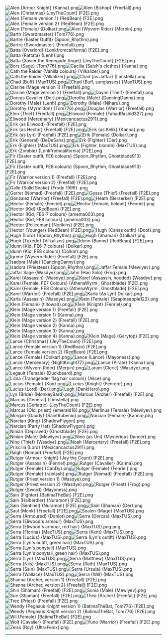 ![Alen {Armor Knight} {Kanna}.png](https://raw.githubusercontent.com/Klokinator/FE-Repo/main/Portrait%20Repository/FE06,%2007%20Mugs%20(Binding%20Blade,%20Blazing%20Sword)/Alternate%20Classes%20and%20Genders/Alen%20(Armor%20Knight)%20%7BKanna%7D.png "Alen {Armor Knight} {Kanna}.png")![Alen {Bishop} {Freefall}.png](https://raw.githubusercontent.com/Klokinator/FE-Repo/main/Portrait%20Repository/FE06,%2007%20Mugs%20(Binding%20Blade,%20Blazing%20Sword)/Alternate%20Classes%20and%20Genders/Alen%20(Bishop)%20%7BFreefall%7D.png "Alen {Bishop} {Freefall}.png")![Alen {Christmas} {JeyTheCount} [F2E].png](https://raw.githubusercontent.com/Klokinator/FE-Repo/main/Portrait%20Repository/FE06,%2007%20Mugs%20(Binding%20Blade,%20Blazing%20Sword)/Alternate%20Classes%20and%20Genders/Alen%20(Christmas)%20%7BJeyTheCount%7D%20%5BF2E%5D.png "Alen {Christmas} {JeyTheCount} [F2E].png")![Alen {Female version 1} {RedBean} [F2E].png](https://raw.githubusercontent.com/Klokinator/FE-Repo/main/Portrait%20Repository/FE06,%2007%20Mugs%20(Binding%20Blade,%20Blazing%20Sword)/Alternate%20Classes%20and%20Genders/Alen%20(Female%20version%201)%20%7BRedBean%7D%20%5BF2E%5D.png "Alen {Female version 1} {RedBean} [F2E].png")![Alen {Female version 2} {RedBean} [F2E].png](https://raw.githubusercontent.com/Klokinator/FE-Repo/main/Portrait%20Repository/FE06,%2007%20Mugs%20(Binding%20Blade,%20Blazing%20Sword)/Alternate%20Classes%20and%20Genders/Alen%20(Female%20version%202)%20%7BRedBean%7D%20%5BF2E%5D.png "Alen {Female version 2} {RedBean} [F2E].png")![Alen {Female} {Dolkar}.png](https://raw.githubusercontent.com/Klokinator/FE-Repo/main/Portrait%20Repository/FE06,%2007%20Mugs%20(Binding%20Blade,%20Blazing%20Sword)/Alternate%20Classes%20and%20Genders/Alen%20(Female)%20%7BDolkar%7D.png "Alen {Female} {Dolkar}.png")![Alen {Wyvern Rider} {Merpin}.png](https://raw.githubusercontent.com/Klokinator/FE-Repo/main/Portrait%20Repository/FE06,%2007%20Mugs%20(Binding%20Blade,%20Blazing%20Sword)/Alternate%20Classes%20and%20Genders/Alen%20(Wyvern%20Rider)%20%7BMerpin%7D.png "Alen {Wyvern Rider} {Merpin}.png")![Barth {Swordmaster} {Tom776}.png](https://raw.githubusercontent.com/Klokinator/FE-Repo/main/Portrait%20Repository/FE06,%2007%20Mugs%20(Binding%20Blade,%20Blazing%20Sword)/Alternate%20Classes%20and%20Genders/Barth%20(Swordmaster)%20%7BTom776%7D.png "Barth {Swordmaster} {Tom776}.png")![Bartre {Easter Outfit} {Spoon_Rhythm}.png](https://raw.githubusercontent.com/Klokinator/FE-Repo/main/Portrait%20Repository/FE06,%2007%20Mugs%20(Binding%20Blade,%20Blazing%20Sword)/Alternate%20Classes%20and%20Genders/Bartre%20(Easter%20Outfit)%20%7BSpoon_Rhythm%7D.png "Bartre {Easter Outfit} {Spoon_Rhythm}.png")![Bartre {Swordmaster} {Freefall}.png](https://raw.githubusercontent.com/Klokinator/FE-Repo/main/Portrait%20Repository/FE06,%2007%20Mugs%20(Binding%20Blade,%20Blazing%20Sword)/Alternate%20Classes%20and%20Genders/Bartre%20(Swordmaster)%20%7BFreefall%7D.png "Bartre {Swordmaster} {Freefall}.png")![Batta {Overlord} {Lonkfromcalifornia} [F2E].png](https://raw.githubusercontent.com/Klokinator/FE-Repo/main/Portrait%20Repository/FE06,%2007%20Mugs%20(Binding%20Blade,%20Blazing%20Sword)/Alternate%20Classes%20and%20Genders/Batta%20(Overlord)%20%7BLonkfromcalifornia%7D%20%5BF2E%5D.png "Batta {Overlord} {Lonkfromcalifornia} [F2E].png")![Batta {Rattata} {Lenh}.png](https://raw.githubusercontent.com/Klokinator/FE-Repo/main/Portrait%20Repository/FE06,%2007%20Mugs%20(Binding%20Blade,%20Blazing%20Sword)/Alternate%20Classes%20and%20Genders/Batta%20(Rattata)%20%7BLenh%7D.png "Batta {Rattata} {Lenh}.png")![Batta {Xavier the Renegade Angel} {JeyTheCount} [F2E].png](https://raw.githubusercontent.com/Klokinator/FE-Repo/main/Portrait%20Repository/FE06,%2007%20Mugs%20(Binding%20Blade,%20Blazing%20Sword)/Alternate%20Classes%20and%20Genders/Batta%20(Xavier%20the%20Renegade%20Angel)%20%7BJeyTheCount%7D%20%5BF2E%5D.png "Batta {Xavier the Renegade Angel} {JeyTheCount} [F2E].png")![Bors {Sage} {Tom776}.png](https://raw.githubusercontent.com/Klokinator/FE-Repo/main/Portrait%20Repository/FE06,%2007%20Mugs%20(Binding%20Blade,%20Blazing%20Sword)/Alternate%20Classes%20and%20Genders/Bors%20(Sage)%20%7BTom776%7D.png "Bors {Sage} {Tom776}.png")![Cacilia {Saleh's clothes} {Kanna}.png](https://raw.githubusercontent.com/Klokinator/FE-Repo/main/Portrait%20Repository/FE06,%2007%20Mugs%20(Binding%20Blade,%20Blazing%20Sword)/Alternate%20Classes%20and%20Genders/Cacilia%20(Saleh's%20clothes)%20%7BKanna%7D.png "Cacilia {Saleh's clothes} {Kanna}.png")![Cath the Raider {Vanilla colours} {Vilkalizer}.png](https://raw.githubusercontent.com/Klokinator/FE-Repo/main/Portrait%20Repository/FE06,%2007%20Mugs%20(Binding%20Blade,%20Blazing%20Sword)/Alternate%20Classes%20and%20Genders/Cath%20the%20Raider%20%7BVanilla%20colours%7D%20%7BVilkalizer%7D.png "Cath the Raider {Vanilla colours} {Vilkalizer}.png")![Cath the Raider {Vilkalizer}.png](https://raw.githubusercontent.com/Klokinator/FE-Repo/main/Portrait%20Repository/FE06,%2007%20Mugs%20(Binding%20Blade,%20Blazing%20Sword)/Alternate%20Classes%20and%20Genders/Cath%20the%20Raider%20%7BVilkalizer%7D.png "Cath the Raider {Vilkalizer}.png")![Chad {as Jaffar} {Limstella}.png](https://raw.githubusercontent.com/Klokinator/FE-Repo/main/Portrait%20Repository/FE06,%2007%20Mugs%20(Binding%20Blade,%20Blazing%20Sword)/Alternate%20Classes%20and%20Genders/Chad%20(as%20Jaffar)%20%7BLimstella%7D.png "Chad {as Jaffar} {Limstella}.png")![Chad {Buff} {MaxTUS}.png](https://raw.githubusercontent.com/Klokinator/FE-Repo/main/Portrait%20Repository/FE06,%2007%20Mugs%20(Binding%20Blade,%20Blazing%20Sword)/Alternate%20Classes%20and%20Genders/Chad%20(Buff)%20%7BMaxTUS%7D.png "Chad {Buff} {MaxTUS}.png")![Chad {Buff, sunglasses} {MaxTUS}.png](https://raw.githubusercontent.com/Klokinator/FE-Repo/main/Portrait%20Repository/FE06,%2007%20Mugs%20(Binding%20Blade,%20Blazing%20Sword)/Alternate%20Classes%20and%20Genders/Chad%20(Buff,%20sunglasses)%20%7BMaxTUS%7D.png "Chad {Buff, sunglasses} {MaxTUS}.png")![Clarine {Mage version 1} {Freefall}.png](https://raw.githubusercontent.com/Klokinator/FE-Repo/main/Portrait%20Repository/FE06,%2007%20Mugs%20(Binding%20Blade,%20Blazing%20Sword)/Alternate%20Classes%20and%20Genders/Clarine%20(Mage%20version%201)%20%7BFreefall%7D.png "Clarine {Mage version 1} {Freefall}.png")![Clarine {Mage version 2} {Freefall}.png](https://raw.githubusercontent.com/Klokinator/FE-Repo/main/Portrait%20Repository/FE06,%2007%20Mugs%20(Binding%20Blade,%20Blazing%20Sword)/Alternate%20Classes%20and%20Genders/Clarine%20(Mage%20version%202)%20%7BFreefall%7D.png "Clarine {Mage version 2} {Freefall}.png")![Dayan {Theif} {Freefall}.png](https://raw.githubusercontent.com/Klokinator/FE-Repo/main/Portrait%20Repository/FE06,%2007%20Mugs%20(Binding%20Blade,%20Blazing%20Sword)/Alternate%20Classes%20and%20Genders/Dayan%20(Theif)%20%7BFreefall%7D.png "Dayan {Theif} {Freefall}.png")![Dorcas Cavalier {Der}.png](https://raw.githubusercontent.com/Klokinator/FE-Repo/main/Portrait%20Repository/FE06,%2007%20Mugs%20(Binding%20Blade,%20Blazing%20Sword)/Alternate%20Classes%20and%20Genders/Dorcas%20Cavalier%20(Der).png "Dorcas Cavalier {Der}.png")![Dorothy {Male} {DancingDanny}.png](https://raw.githubusercontent.com/Klokinator/FE-Repo/main/Portrait%20Repository/FE06,%2007%20Mugs%20(Binding%20Blade,%20Blazing%20Sword)/Alternate%20Classes%20and%20Genders/Dorothy%20(Male)%20%7BDancingDanny%7D.png "Dorothy {Male} {DancingDanny}.png")![Dorothy {Male} {Lenh}.png](https://raw.githubusercontent.com/Klokinator/FE-Repo/main/Portrait%20Repository/FE06,%2007%20Mugs%20(Binding%20Blade,%20Blazing%20Sword)/Alternate%20Classes%20and%20Genders/Dorothy%20(Male)%20%7BLenh%7D.png "Dorothy {Male} {Lenh}.png")![Dorothy {Male} {Niharu}.png](https://raw.githubusercontent.com/Klokinator/FE-Repo/main/Portrait%20Repository/FE06,%2007%20Mugs%20(Binding%20Blade,%20Blazing%20Sword)/Alternate%20Classes%20and%20Genders/Dorothy%20(Male)%20%7BNiharu%7D.png "Dorothy {Male} {Niharu}.png")![Dorothy {Myrmidon} {Tom776}.png](https://raw.githubusercontent.com/Klokinator/FE-Repo/main/Portrait%20Repository/FE06,%2007%20Mugs%20(Binding%20Blade,%20Blazing%20Sword)/Alternate%20Classes%20and%20Genders/Dorothy%20(Myrmidon)%20%7BTom776%7D.png "Dorothy {Myrmidon} {Tom776}.png")![Douglas {Warrior} {Freefall}.png](https://raw.githubusercontent.com/Klokinator/FE-Repo/main/Portrait%20Repository/FE06,%2007%20Mugs%20(Binding%20Blade,%20Blazing%20Sword)/Alternate%20Classes%20and%20Genders/Douglas%20(Warrior)%20%7BFreefall%7D.png "Douglas {Warrior} {Freefall}.png")![Elen {Thief} {Freefall}.png](https://raw.githubusercontent.com/Klokinator/FE-Repo/main/Portrait%20Repository/FE06,%2007%20Mugs%20(Binding%20Blade,%20Blazing%20Sword)/Alternate%20Classes%20and%20Genders/Elen%20(Thief)%20%7BFreefall%7D.png "Elen {Thief} {Freefall}.png")![Eliwood {Female} {FahadRashid327}.png](https://raw.githubusercontent.com/Klokinator/FE-Repo/main/Portrait%20Repository/FE06,%2007%20Mugs%20(Binding%20Blade,%20Blazing%20Sword)/Alternate%20Classes%20and%20Genders/Eliwood%20(Female)%20%7BFahadRashid327%7D.png "Eliwood {Female} {FahadRashid327}.png")![Eliwood {Mercenary} {Mexicancactus2911}.png](https://raw.githubusercontent.com/Klokinator/FE-Repo/main/Portrait%20Repository/FE06,%2007%20Mugs%20(Binding%20Blade,%20Blazing%20Sword)/Alternate%20Classes%20and%20Genders/Eliwood%20(Mercenary)%20%7BMexicancactus2911%7D.png "Eliwood {Mercenary} {Mexicancactus2911}.png")![Erik {as Eliwood} {Freefall} [F2E].png](https://raw.githubusercontent.com/Klokinator/FE-Repo/main/Portrait%20Repository/FE06,%2007%20Mugs%20(Binding%20Blade,%20Blazing%20Sword)/Alternate%20Classes%20and%20Genders/Erik%20(as%20Eliwood)%20%7BFreefall%7D%20%5BF2E%5D.png "Erik {as Eliwood} {Freefall} [F2E].png")![Erik {as Hector} {Freefall} [F2E].png](https://raw.githubusercontent.com/Klokinator/FE-Repo/main/Portrait%20Repository/FE06,%2007%20Mugs%20(Binding%20Blade,%20Blazing%20Sword)/Alternate%20Classes%20and%20Genders/Erik%20(as%20Hector)%20%7BFreefall%7D%20%5BF2E%5D.png "Erik {as Hector} {Freefall} [F2E].png")![Erik {as Kelik} {Kanna}.png](https://raw.githubusercontent.com/Klokinator/FE-Repo/main/Portrait%20Repository/FE06,%2007%20Mugs%20(Binding%20Blade,%20Blazing%20Sword)/Alternate%20Classes%20and%20Genders/Erik%20(as%20Kelik)%20%7BKanna%7D.png "Erik {as Kelik} {Kanna}.png")![Erik {as Lyn} {Freefall} [F2E].png](https://raw.githubusercontent.com/Klokinator/FE-Repo/main/Portrait%20Repository/FE06,%2007%20Mugs%20(Binding%20Blade,%20Blazing%20Sword)/Alternate%20Classes%20and%20Genders/Erik%20(as%20Lyn)%20%7BFreefall%7D%20%5BF2E%5D.png "Erik {as Lyn} {Freefall} [F2E].png")![Erik {Female} {Dolkar}.png](https://raw.githubusercontent.com/Klokinator/FE-Repo/main/Portrait%20Repository/FE06,%2007%20Mugs%20(Binding%20Blade,%20Blazing%20Sword)/Alternate%20Classes%20and%20Genders/Erik%20(Female)%20%7BDolkar%7D.png "Erik {Female} {Dolkar}.png")![Erik {General} {DeDeSans}.png](https://raw.githubusercontent.com/Klokinator/FE-Repo/main/Portrait%20Repository/FE06,%2007%20Mugs%20(Binding%20Blade,%20Blazing%20Sword)/Alternate%20Classes%20and%20Genders/Erik%20(General)%20%7BDeDeSans%7D.png "Erik {General} {DeDeSans}.png")![Erk {Fighter} {Der}.png](https://raw.githubusercontent.com/Klokinator/FE-Repo/main/Portrait%20Repository/FE06,%2007%20Mugs%20(Binding%20Blade,%20Blazing%20Sword)/Alternate%20Classes%20and%20Genders/Erk%20(Fighter)%20%7BDer%7D.png "Erk {Fighter} {Der}.png")![Erk {Fighter} {MaxTUS}.png](https://raw.githubusercontent.com/Klokinator/FE-Repo/main/Portrait%20Repository/FE06,%2007%20Mugs%20(Binding%20Blade,%20Blazing%20Sword)/Alternate%20Classes%20and%20Genders/Erk%20(Fighter)%20%7BMaxTUS%7D.png "Erk {Fighter} {MaxTUS}.png")![Erk {Fighter, blonde} {MaxTUS}.png](https://raw.githubusercontent.com/Klokinator/FE-Repo/main/Portrait%20Repository/FE06,%2007%20Mugs%20(Binding%20Blade,%20Blazing%20Sword)/Alternate%20Classes%20and%20Genders/Erk%20(Fighter,%20blonde)%20%7BMaxTUS%7D.png "Erk {Fighter, blonde} {MaxTUS}.png")![Erk {Zombie} {Lonkfromcalifornia} [F2E].png](https://raw.githubusercontent.com/Klokinator/FE-Repo/main/Portrait%20Repository/FE06,%2007%20Mugs%20(Binding%20Blade,%20Blazing%20Sword)/Alternate%20Classes%20and%20Genders/Erk%20(Zombie)%20%7BLonkfromcalifornia%7D%20%5BF2E%5D.png "Erk {Zombie} {Lonkfromcalifornia} [F2E].png")![Fir {Easter outfit, FE6 colours}  {Spoon_Rhythm, Ghostblade913} [F2E].png](https://raw.githubusercontent.com/Klokinator/FE-Repo/main/Portrait%20Repository/FE06,%2007%20Mugs%20(Binding%20Blade,%20Blazing%20Sword)/Alternate%20Classes%20and%20Genders/Fir%20(Easter%20outfit,%20FE6%20colours)%20%20%7BSpoon_Rhythm,%20Ghostblade913%7D%20%5BF2E%5D.png "Fir {Easter outfit, FE6 colours}  {Spoon_Rhythm, Ghostblade913} [F2E].png")![Fir {Easter outfit, FE8 colours}  {Spoon_Rhythm, Ghostblade913} [F2E].png](https://raw.githubusercontent.com/Klokinator/FE-Repo/main/Portrait%20Repository/FE06,%2007%20Mugs%20(Binding%20Blade,%20Blazing%20Sword)/Alternate%20Classes%20and%20Genders/Fir%20(Easter%20outfit,%20FE8%20colours)%20%20%7BSpoon_Rhythm,%20Ghostblade913%7D%20%5BF2E%5D.png "Fir {Easter outfit, FE8 colours}  {Spoon_Rhythm, Ghostblade913} [F2E].png")![Fir {Warrior version 1} {Freefall} [F2E].png](https://raw.githubusercontent.com/Klokinator/FE-Repo/main/Portrait%20Repository/FE06,%2007%20Mugs%20(Binding%20Blade,%20Blazing%20Sword)/Alternate%20Classes%20and%20Genders/Fir%20(Warrior%20version%201)%20%7BFreefall%7D%20%5BF2E%5D.png "Fir {Warrior version 1} {Freefall} [F2E].png")![Fir {Warrior version 2} {Freefall} [F2E].png](https://raw.githubusercontent.com/Klokinator/FE-Repo/main/Portrait%20Repository/FE06,%2007%20Mugs%20(Binding%20Blade,%20Blazing%20Sword)/Alternate%20Classes%20and%20Genders/Fir%20(Warrior%20version%202)%20%7BFreefall%7D%20%5BF2E%5D.png "Fir {Warrior version 2} {Freefall} [F2E].png")![Galle {Solid Snake} {Frodo 1999} .png](https://raw.githubusercontent.com/Klokinator/FE-Repo/main/Portrait%20Repository/FE06,%2007%20Mugs%20(Binding%20Blade,%20Blazing%20Sword)/Alternate%20Classes%20and%20Genders/Galle%20(Solid%20Snake)%20%7BFrodo%201999%7D%20.png "Galle {Solid Snake} {Frodo 1999} .png")![Garret {Nomad} {Freefall} [F2E].png](https://raw.githubusercontent.com/Klokinator/FE-Repo/main/Portrait%20Repository/FE06,%2007%20Mugs%20(Binding%20Blade,%20Blazing%20Sword)/Alternate%20Classes%20and%20Genders/Garret%20(Nomad)%20%7BFreefall%7D%20%5BF2E%5D.png "Garret {Nomad} {Freefall} [F2E].png")![Gesse {Thief} {Freefall} [F2E].png](https://raw.githubusercontent.com/Klokinator/FE-Repo/main/Portrait%20Repository/FE06,%2007%20Mugs%20(Binding%20Blade,%20Blazing%20Sword)/Alternate%20Classes%20and%20Genders/Gesse%20(Thief)%20%7BFreefall%7D%20%5BF2E%5D.png "Gesse {Thief} {Freefall} [F2E].png")![Gonzalez {Warrior} {Freefall} [F2E].png](https://raw.githubusercontent.com/Klokinator/FE-Repo/main/Portrait%20Repository/FE06,%2007%20Mugs%20(Binding%20Blade,%20Blazing%20Sword)/Alternate%20Classes%20and%20Genders/Gonzalez%20(Warrior)%20%7BFreefall%7D%20%5BF2E%5D.png "Gonzalez {Warrior} {Freefall} [F2E].png")![Heath {Berserker} [F2E].png](https://raw.githubusercontent.com/Klokinator/FE-Repo/main/Portrait%20Repository/FE06,%2007%20Mugs%20(Binding%20Blade,%20Blazing%20Sword)/Alternate%20Classes%20and%20Genders/Heath%20(Berserker)%20%5BF2E%5D.png "Heath {Berserker} [F2E].png")![Hector {Female} {Fenriel}.png](https://raw.githubusercontent.com/Klokinator/FE-Repo/main/Portrait%20Repository/FE06,%2007%20Mugs%20(Binding%20Blade,%20Blazing%20Sword)/Alternate%20Classes%20and%20Genders/Hector%20(Female)%20%7BFenriel%7D.png "Hector {Female} {Fenriel}.png")![Hector {Female, helmet} {Fenriel}.png](https://raw.githubusercontent.com/Klokinator/FE-Repo/main/Portrait%20Repository/FE06,%2007%20Mugs%20(Binding%20Blade,%20Blazing%20Sword)/Alternate%20Classes%20and%20Genders/Hector%20(Female,%20helmet)%20%7BFenriel%7D.png "Hector {Female, helmet} {Fenriel}.png")![Hector {Kid} {RedBean} [F2E].png](https://raw.githubusercontent.com/Klokinator/FE-Repo/main/Portrait%20Repository/FE06,%2007%20Mugs%20(Binding%20Blade,%20Blazing%20Sword)/Alternate%20Classes%20and%20Genders/Hector%20(Kid)%20%7BRedBean%7D%20%5BF2E%5D.png "Hector {Kid} {RedBean} [F2E].png")![Hector {Kid, FE6-7 colours} {amema003}.png](https://raw.githubusercontent.com/Klokinator/FE-Repo/main/Portrait%20Repository/FE06,%2007%20Mugs%20(Binding%20Blade,%20Blazing%20Sword)/Alternate%20Classes%20and%20Genders/Hector%20(Kid,%20FE6-7%20colours)%20%7Bamema003%7D.png "Hector {Kid, FE6-7 colours} {amema003}.png")![Hector {Kid, FE8 colours} {amema003}.png](https://raw.githubusercontent.com/Klokinator/FE-Repo/main/Portrait%20Repository/FE06,%2007%20Mugs%20(Binding%20Blade,%20Blazing%20Sword)/Alternate%20Classes%20and%20Genders/Hector%20(Kid,%20FE8%20colours)%20%7Bamema003%7D.png "Hector {Kid, FE8 colours} {amema003}.png")![Hector {Policeman} {Norikins} [F2E].png](https://raw.githubusercontent.com/Klokinator/FE-Repo/main/Portrait%20Repository/FE06,%2007%20Mugs%20(Binding%20Blade,%20Blazing%20Sword)/Alternate%20Classes%20and%20Genders/Hector%20(Policeman)%20%7BNorikins%7D%20%5BF2E%5D.png "Hector {Policeman} {Norikins} [F2E].png")![Hector {Younger} {RedBean} [F2E].png](https://raw.githubusercontent.com/Klokinator/FE-Repo/main/Portrait%20Repository/FE06,%2007%20Mugs%20(Binding%20Blade,%20Blazing%20Sword)/Alternate%20Classes%20and%20Genders/Hector%20(Younger)%20%7BRedBean%7D%20%5BF2E%5D.png "Hector {Younger} {RedBean} [F2E].png")![Hugh {Canas outfit} {Doot}.png](https://raw.githubusercontent.com/Klokinator/FE-Repo/main/Portrait%20Repository/FE06,%2007%20Mugs%20(Binding%20Blade,%20Blazing%20Sword)/Alternate%20Classes%20and%20Genders/Hugh%20(Canas%20outfit)%20%7BDoot%7D.png "Hugh {Canas outfit} {Doot}.png")![Hugh {Lord} {Spoon_Rhythm}.png](https://raw.githubusercontent.com/Klokinator/FE-Repo/main/Portrait%20Repository/FE06,%2007%20Mugs%20(Binding%20Blade,%20Blazing%20Sword)/Alternate%20Classes%20and%20Genders/Hugh%20(Lord)%20%7BSpoon_Rhythm%7D.png "Hugh {Lord} {Spoon_Rhythm}.png")![Hugh {Shaman} {Dolkar}.png](https://raw.githubusercontent.com/Klokinator/FE-Repo/main/Portrait%20Repository/FE06,%2007%20Mugs%20(Binding%20Blade,%20Blazing%20Sword)/Alternate%20Classes%20and%20Genders/Hugh%20(Shaman)%20%7BDolkar%7D.png "Hugh {Shaman} {Dolkar}.png")![Hugh {Tuxedo} {Vilkalizer}.png](https://raw.githubusercontent.com/Klokinator/FE-Repo/main/Portrait%20Repository/FE06,%2007%20Mugs%20(Binding%20Blade,%20Blazing%20Sword)/Alternate%20Classes%20and%20Genders/Hugh%20(Tuxedo)%20%7BVilkalizer%7D.png "Hugh {Tuxedo} {Vilkalizer}.png")![Idunn {Bunny} {RedBean} [F2E].png](https://raw.githubusercontent.com/Klokinator/FE-Repo/main/Portrait%20Repository/FE06,%2007%20Mugs%20(Binding%20Blade,%20Blazing%20Sword)/Alternate%20Classes%20and%20Genders/Idunn%20(Bunny)%20%7BRedBean%7D%20%5BF2E%5D.png "Idunn {Bunny} {RedBean} [F2E].png")![Idunn {Kid, FE6-7 colours} {Dolkar}.png](https://raw.githubusercontent.com/Klokinator/FE-Repo/main/Portrait%20Repository/FE06,%2007%20Mugs%20(Binding%20Blade,%20Blazing%20Sword)/Alternate%20Classes%20and%20Genders/Idunn%20(Kid,%20FE6-7%20colours)%20%7BDolkar%7D.png "Idunn {Kid, FE6-7 colours} {Dolkar}.png")![Idunn {Kid, FE8 colours} {Dolkar}.png](https://raw.githubusercontent.com/Klokinator/FE-Repo/main/Portrait%20Repository/FE06,%2007%20Mugs%20(Binding%20Blade,%20Blazing%20Sword)/Alternate%20Classes%20and%20Genders/Idunn%20(Kid,%20FE8%20colours)%20%7BDolkar%7D.png "Idunn {Kid, FE8 colours} {Dolkar}.png")![Igrene {Wyvern Rider} {Freefall} [F2E].png](https://raw.githubusercontent.com/Klokinator/FE-Repo/main/Portrait%20Repository/FE06,%2007%20Mugs%20(Binding%20Blade,%20Blazing%20Sword)/Alternate%20Classes%20and%20Genders/Igrene%20(Wyvern%20Rider)%20%7BFreefall%7D%20%5BF2E%5D.png "Igrene {Wyvern Rider} {Freefall} [F2E].png")![Isadora {Male} {DancingDanny}.png](https://raw.githubusercontent.com/Klokinator/FE-Repo/main/Portrait%20Repository/FE06,%2007%20Mugs%20(Binding%20Blade,%20Blazing%20Sword)/Alternate%20Classes%20and%20Genders/Isadora%20(Male)%20%7BDancingDanny%7D.png "Isadora {Male} {DancingDanny}.png")![Isadora {Priestess} {Spoon_Rhythm}.png](https://raw.githubusercontent.com/Klokinator/FE-Repo/main/Portrait%20Repository/FE06,%2007%20Mugs%20(Binding%20Blade,%20Blazing%20Sword)/Alternate%20Classes%20and%20Genders/Isadora%20(Priestess)%20%7BSpoon_Rhythm%7D.png "Isadora {Priestess} {Spoon_Rhythm}.png")![Jaffar Female {Mewiyev}.png](https://raw.githubusercontent.com/Klokinator/FE-Repo/main/Portrait%20Repository/FE06,%2007%20Mugs%20(Binding%20Blade,%20Blazing%20Sword)/Alternate%20Classes%20and%20Genders/Jaffar%20Female%20%7BMewiyev%7D.png "Jaffar Female {Mewiyev}.png")![Jaffar Sage {Wasdye}.png](https://raw.githubusercontent.com/Klokinator/FE-Repo/main/Portrait%20Repository/FE06,%2007%20Mugs%20(Binding%20Blade,%20Blazing%20Sword)/Alternate%20Classes%20and%20Genders/Jaffar%20Sage%20%7BWasdye%7D.png "Jaffar Sage {Wasdye}.png")![Jahn {Han Solo} {Frog}.png](https://raw.githubusercontent.com/Klokinator/FE-Repo/main/Portrait%20Repository/FE06,%2007%20Mugs%20(Binding%20Blade,%20Blazing%20Sword)/Alternate%20Classes%20and%20Genders/Jahn%20(Han%20Solo)%20%7BFrog%7D.png "Jahn {Han Solo} {Frog}.png")![Karel {Assassin} {Wasdye}.png](https://raw.githubusercontent.com/Klokinator/FE-Repo/main/Portrait%20Repository/FE06,%2007%20Mugs%20(Binding%20Blade,%20Blazing%20Sword)/Alternate%20Classes%20and%20Genders/Karel%20(Assassin)%20%7BWasdye%7D.png "Karel {Assassin} {Wasdye}.png")![Karel {Assassin, hooded} {Wasdye}.png](https://raw.githubusercontent.com/Klokinator/FE-Repo/main/Portrait%20Repository/FE06,%2007%20Mugs%20(Binding%20Blade,%20Blazing%20Sword)/Alternate%20Classes%20and%20Genders/Karel%20(Assassin,%20hooded)%20%7BWasdye%7D.png "Karel {Assassin, hooded} {Wasdye}.png")![Karel {Female, FE7 Colours} {AthenaWyrm , Ghostblade} [F2E].png](https://raw.githubusercontent.com/Klokinator/FE-Repo/main/Portrait%20Repository/FE06,%2007%20Mugs%20(Binding%20Blade,%20Blazing%20Sword)/Alternate%20Classes%20and%20Genders/Karel%20(Female,%20FE7%20Colours)%20%7BAthenaWyrm%20,%20Ghostblade%7D%20%5BF2E%5D.png "Karel {Female, FE7 Colours} {AthenaWyrm , Ghostblade} [F2E].png")![Karel {Female, FE8 Colours} {AthenaWyrm , Ghostblade} [F2E].png](https://raw.githubusercontent.com/Klokinator/FE-Repo/main/Portrait%20Repository/FE06,%2007%20Mugs%20(Binding%20Blade,%20Blazing%20Sword)/Alternate%20Classes%20and%20Genders/Karel%20(Female,%20FE8%20Colours)%20%7BAthenaWyrm%20,%20Ghostblade%7D%20%5BF2E%5D.png "Karel {Female, FE8 Colours} {AthenaWyrm , Ghostblade} [F2E].png")![Karel {Warrior} {Freefall} [F2E].png](https://raw.githubusercontent.com/Klokinator/FE-Repo/main/Portrait%20Repository/FE06,%2007%20Mugs%20(Binding%20Blade,%20Blazing%20Sword)/Alternate%20Classes%20and%20Genders/Karel%20(Warrior)%20%7BFreefall%7D%20%5BF2E%5D.png "Karel {Warrior} {Freefall} [F2E].png")![Karla {As Lyn} Dolkar}.png](https://raw.githubusercontent.com/Klokinator/FE-Repo/main/Portrait%20Repository/FE06,%2007%20Mugs%20(Binding%20Blade,%20Blazing%20Sword)/Alternate%20Classes%20and%20Genders/Karla%20(As%20Lyn)%20Dolkar%7D.png "Karla {As Lyn} Dolkar}.png")![Karla {Assassin} {Wasdye}.png](https://raw.githubusercontent.com/Klokinator/FE-Repo/main/Portrait%20Repository/FE06,%2007%20Mugs%20(Binding%20Blade,%20Blazing%20Sword)/Alternate%20Classes%20and%20Genders/Karla%20(Assassin)%20%7BWasdye%7D.png "Karla {Assassin} {Wasdye}.png")![Klein {Female} {Seapineapple123}.png](https://raw.githubusercontent.com/Klokinator/FE-Repo/main/Portrait%20Repository/FE06,%2007%20Mugs%20(Binding%20Blade,%20Blazing%20Sword)/Alternate%20Classes%20and%20Genders/Klein%20(Female)%20%7BSeapineapple123%7D.png "Klein {Female} {Seapineapple123}.png")![Klein {Female} {tiltowait}.png](https://raw.githubusercontent.com/Klokinator/FE-Repo/main/Portrait%20Repository/FE06,%2007%20Mugs%20(Binding%20Blade,%20Blazing%20Sword)/Alternate%20Classes%20and%20Genders/Klein%20(Female)%20%7Btiltowait%7D.png "Klein {Female} {tiltowait}.png")![Klein {Knight} {Fenriel}.png](https://raw.githubusercontent.com/Klokinator/FE-Repo/main/Portrait%20Repository/FE06,%2007%20Mugs%20(Binding%20Blade,%20Blazing%20Sword)/Alternate%20Classes%20and%20Genders/Klein%20(Knight)%20%7BFenriel%7D.png "Klein {Knight} {Fenriel}.png")![Klein {Mage version 1} {Freefall} [F2E].png](https://raw.githubusercontent.com/Klokinator/FE-Repo/main/Portrait%20Repository/FE06,%2007%20Mugs%20(Binding%20Blade,%20Blazing%20Sword)/Alternate%20Classes%20and%20Genders/Klein%20(Mage%20version%201)%20%7BFreefall%7D%20%5BF2E%5D.png "Klein {Mage version 1} {Freefall} [F2E].png")![Klein {Mage version 1} {Kanna}.png](https://raw.githubusercontent.com/Klokinator/FE-Repo/main/Portrait%20Repository/FE06,%2007%20Mugs%20(Binding%20Blade,%20Blazing%20Sword)/Alternate%20Classes%20and%20Genders/Klein%20(Mage%20version%201)%20%7BKanna%7D.png "Klein {Mage version 1} {Kanna}.png")![Klein {Mage version 2} {Freefall} [F2E].png](https://raw.githubusercontent.com/Klokinator/FE-Repo/main/Portrait%20Repository/FE06,%2007%20Mugs%20(Binding%20Blade,%20Blazing%20Sword)/Alternate%20Classes%20and%20Genders/Klein%20(Mage%20version%202)%20%7BFreefall%7D%20%5BF2E%5D.png "Klein {Mage version 2} {Freefall} [F2E].png")![Klein {Mage version 2} {Kanna}.png](https://raw.githubusercontent.com/Klokinator/FE-Repo/main/Portrait%20Repository/FE06,%2007%20Mugs%20(Binding%20Blade,%20Blazing%20Sword)/Alternate%20Classes%20and%20Genders/Klein%20(Mage%20version%202)%20%7BKanna%7D.png "Klein {Mage version 2} {Kanna}.png")![Klein {Mage version 3} {Kanna}.png](https://raw.githubusercontent.com/Klokinator/FE-Repo/main/Portrait%20Repository/FE06,%2007%20Mugs%20(Binding%20Blade,%20Blazing%20Sword)/Alternate%20Classes%20and%20Genders/Klein%20(Mage%20version%203)%20%7BKanna%7D.png "Klein {Mage version 3} {Kanna}.png")![Klein {Mage version 4} {Kanna}.png](https://raw.githubusercontent.com/Klokinator/FE-Repo/main/Portrait%20Repository/FE06,%2007%20Mugs%20(Binding%20Blade,%20Blazing%20Sword)/Alternate%20Classes%20and%20Genders/Klein%20(Mage%20version%204)%20%7BKanna%7D.png "Klein {Mage version 4} {Kanna}.png")![Klein {Mage} {Garytop} [F2E].png](https://raw.githubusercontent.com/Klokinator/FE-Repo/main/Portrait%20Repository/FE06,%2007%20Mugs%20(Binding%20Blade,%20Blazing%20Sword)/Alternate%20Classes%20and%20Genders/Klein%20(Mage)%20%7BGarytop%7D%20%5BF2E%5D.png "Klein {Mage} {Garytop} [F2E].png")![Lance {Christmas} {JeyTheCount} [F2E].png](https://raw.githubusercontent.com/Klokinator/FE-Repo/main/Portrait%20Repository/FE06,%2007%20Mugs%20(Binding%20Blade,%20Blazing%20Sword)/Alternate%20Classes%20and%20Genders/Lance%20(Christmas)%20%7BJeyTheCount%7D%20%5BF2E%5D.png "Lance {Christmas} {JeyTheCount} [F2E].png")![Lance {Female version 1} {RedBean} [F2E].png](https://raw.githubusercontent.com/Klokinator/FE-Repo/main/Portrait%20Repository/FE06,%2007%20Mugs%20(Binding%20Blade,%20Blazing%20Sword)/Alternate%20Classes%20and%20Genders/Lance%20(Female%20version%201)%20%7BRedBean%7D%20%5BF2E%5D.png "Lance {Female version 1} {RedBean} [F2E].png")![Lance {Female version 2} {RedBean} [F2E].png](https://raw.githubusercontent.com/Klokinator/FE-Repo/main/Portrait%20Repository/FE06,%2007%20Mugs%20(Binding%20Blade,%20Blazing%20Sword)/Alternate%20Classes%20and%20Genders/Lance%20(Female%20version%202)%20%7BRedBean%7D%20%5BF2E%5D.png "Lance {Female version 2} {RedBean} [F2E].png")![Lance {Female} {Dolkar}.png](https://raw.githubusercontent.com/Klokinator/FE-Repo/main/Portrait%20Repository/FE06,%2007%20Mugs%20(Binding%20Blade,%20Blazing%20Sword)/Alternate%20Classes%20and%20Genders/Lance%20(Female)%20%7BDolkar%7D.png "Lance {Female} {Dolkar}.png")![Lance {Lance} {Mayoness}.png](https://raw.githubusercontent.com/Klokinator/FE-Repo/main/Portrait%20Repository/FE06,%2007%20Mugs%20(Binding%20Blade,%20Blazing%20Sword)/Alternate%20Classes%20and%20Genders/Lance%20(Lance)%20%7BMayoness%7D.png "Lance {Lance} {Mayoness}.png")![Lance {Mercenary} {NightKnight77}.png](https://raw.githubusercontent.com/Klokinator/FE-Repo/main/Portrait%20Repository/FE06,%2007%20Mugs%20(Binding%20Blade,%20Blazing%20Sword)/Alternate%20Classes%20and%20Genders/Lance%20(Mercenary)%20%7BNightKnight77%7D.png "Lance {Mercenary} {NightKnight77}.png")![Lance {Pirate} {Kanna}.png](https://raw.githubusercontent.com/Klokinator/FE-Repo/main/Portrait%20Repository/FE06,%2007%20Mugs%20(Binding%20Blade,%20Blazing%20Sword)/Alternate%20Classes%20and%20Genders/Lance%20(Pirate)%20%7BKanna%7D.png "Lance {Pirate} {Kanna}.png")![Lance {Wyvern Rider} {Merpin}.png](https://raw.githubusercontent.com/Klokinator/FE-Repo/main/Portrait%20Repository/FE06,%2007%20Mugs%20(Binding%20Blade,%20Blazing%20Sword)/Alternate%20Classes%20and%20Genders/Lance%20(Wyvern%20Rider)%20%7BMerpin%7D.png "Lance {Wyvern Rider} {Merpin}.png")![Larum {Cleric} {Wasdye}.png](https://raw.githubusercontent.com/Klokinator/FE-Repo/main/Portrait%20Repository/FE06,%2007%20Mugs%20(Binding%20Blade,%20Blazing%20Sword)/Alternate%20Classes%20and%20Genders/Larum%20(Cleric)%20%7BWasdye%7D.png "Larum {Cleric} {Wasdye}.png")![Legault {Female} {Duckbeard}.png](https://raw.githubusercontent.com/Klokinator/FE-Repo/main/Portrait%20Repository/FE06,%2007%20Mugs%20(Binding%20Blade,%20Blazing%20Sword)/Alternate%20Classes%20and%20Genders/Legault%20(Female)%20%7BDuckbeard%7D.png "Legault {Female} {Duckbeard}.png")![Lilina {Transgender flag hair colours} {Alice}.png](https://raw.githubusercontent.com/Klokinator/FE-Repo/main/Portrait%20Repository/FE06,%2007%20Mugs%20(Binding%20Blade,%20Blazing%20Sword)/Alternate%20Classes%20and%20Genders/Lilina%20(Transgender%20flag%20hair%20colours)%20%7BAlice%7D.png "Lilina {Transgender flag hair colours} {Alice}.png")![Lucius {Female} {Kon}.png](https://raw.githubusercontent.com/Klokinator/FE-Repo/main/Portrait%20Repository/FE06,%2007%20Mugs%20(Binding%20Blade,%20Blazing%20Sword)/Alternate%20Classes%20and%20Genders/Lucius%20(Female)%20%7BKon%7D.png "Lucius {Female} {Kon}.png")![Lucius {Knight} {Fenrerir}.png](https://raw.githubusercontent.com/Klokinator/FE-Repo/main/Portrait%20Repository/FE06,%2007%20Mugs%20(Binding%20Blade,%20Blazing%20Sword)/Alternate%20Classes%20and%20Genders/Lucius%20(Knight)%20%7BFenrerir%7D.png "Lucius {Knight} {Fenrerir}.png")![Lucius {Lord} {Der}.png](https://raw.githubusercontent.com/Klokinator/FE-Repo/main/Portrait%20Repository/FE06,%2007%20Mugs%20(Binding%20Blade,%20Blazing%20Sword)/Alternate%20Classes%20and%20Genders/Lucius%20(Lord)%20%7BDer%7D.png "Lucius {Lord} {Der}.png")![Lugh {DankHero}.png](https://raw.githubusercontent.com/Klokinator/FE-Repo/main/Portrait%20Repository/FE06,%2007%20Mugs%20(Binding%20Blade,%20Blazing%20Sword)/Alternate%20Classes%20and%20Genders/Lugh%20%7BDankHero%7D.png "Lugh {DankHero}.png")![Lyn {Bride} {MonkeyBard}.png](https://raw.githubusercontent.com/Klokinator/FE-Repo/main/Portrait%20Repository/FE06,%2007%20Mugs%20(Binding%20Blade,%20Blazing%20Sword)/Alternate%20Classes%20and%20Genders/Lyn%20(Bride)%20%7BMonkeyBard%7D.png "Lyn {Bride} {MonkeyBard}.png")![Marcus {Archer} {Freefall} [F2E].png](https://raw.githubusercontent.com/Klokinator/FE-Repo/main/Portrait%20Repository/FE06,%2007%20Mugs%20(Binding%20Blade,%20Blazing%20Sword)/Alternate%20Classes%20and%20Genders/Marcus%20(Archer)%20%7BFreefall%7D%20%5BF2E%5D.png "Marcus {Archer} {Freefall} [F2E].png")![Marcus {General} {Limstella}.png](https://raw.githubusercontent.com/Klokinator/FE-Repo/main/Portrait%20Repository/FE06,%2007%20Mugs%20(Binding%20Blade,%20Blazing%20Sword)/Alternate%20Classes%20and%20Genders/Marcus%20(General)%20%7BLimstella%7D.png "Marcus {General} {Limstella}.png")![Marcus {Geriatric} {JeyTheCount} [F2E].png](https://raw.githubusercontent.com/Klokinator/FE-Repo/main/Portrait%20Repository/FE06,%2007%20Mugs%20(Binding%20Blade,%20Blazing%20Sword)/Alternate%20Classes%20and%20Genders/Marcus%20(Geriatric)%20%7BJeyTheCount%7D%20%5BF2E%5D.png "Marcus {Geriatric} {JeyTheCount} [F2E].png")![Marcus {Old, priest} {emerald18}.png](https://raw.githubusercontent.com/Klokinator/FE-Repo/main/Portrait%20Repository/FE06,%2007%20Mugs%20(Binding%20Blade,%20Blazing%20Sword)/Alternate%20Classes%20and%20Genders/Marcus%20(Old,%20priest)%20%7Bemerald18%7D.png "Marcus {Old, priest} {emerald18}.png")![Merlinus {Female} {Mewiyev}.png](https://raw.githubusercontent.com/Klokinator/FE-Repo/main/Portrait%20Repository/FE06,%2007%20Mugs%20(Binding%20Blade,%20Blazing%20Sword)/Alternate%20Classes%20and%20Genders/Merlinus%20(Female)%20%7BMewiyev%7D.png "Merlinus {Female} {Mewiyev}.png")![Morgan {Gaudy} {SaintRubenio}.png](https://raw.githubusercontent.com/Klokinator/FE-Repo/main/Portrait%20Repository/FE06,%2007%20Mugs%20(Binding%20Blade,%20Blazing%20Sword)/Alternate%20Classes%20and%20Genders/Morgan%20(Gaudy)%20%7BSaintRubenio%7D.png "Morgan {Gaudy} {SaintRubenio}.png")![Narcian {Female} {Kanna}.png](https://raw.githubusercontent.com/Klokinator/FE-Repo/main/Portrait%20Repository/FE06,%2007%20Mugs%20(Binding%20Blade,%20Blazing%20Sword)/Alternate%20Classes%20and%20Genders/Narcian%20(Female)%20%7BKanna%7D.png "Narcian {Female} {Kanna}.png")![Narcian {King} {ShadowFlygon}.png](https://raw.githubusercontent.com/Klokinator/FE-Repo/main/Portrait%20Repository/FE06,%2007%20Mugs%20(Binding%20Blade,%20Blazing%20Sword)/Alternate%20Classes%20and%20Genders/Narcian%20(King)%20%7BShadowFlygon%7D.png "Narcian {King} {ShadowFlygon}.png")![Narcian {Party Hat} {ShadowFlygon}.png](https://raw.githubusercontent.com/Klokinator/FE-Repo/main/Portrait%20Repository/FE06,%2007%20Mugs%20(Binding%20Blade,%20Blazing%20Sword)/Alternate%20Classes%20and%20Genders/Narcian%20(Party%20Hat)%20%7BShadowFlygon%7D.png "Narcian {Party Hat} {ShadowFlygon}.png")![Ninian {Depraved} {Ghostblade} [F2E].png](https://raw.githubusercontent.com/Klokinator/FE-Repo/main/Portrait%20Repository/FE06,%2007%20Mugs%20(Binding%20Blade,%20Blazing%20Sword)/Alternate%20Classes%20and%20Genders/Ninian%20(Depraved)%20%7BGhostblade%7D%20%5BF2E%5D.png "Ninian {Depraved} {Ghostblade} [F2E].png")![Ninian {Male} {Mewiyev}.png](https://raw.githubusercontent.com/Klokinator/FE-Repo/main/Portrait%20Repository/FE06,%2007%20Mugs%20(Binding%20Blade,%20Blazing%20Sword)/Alternate%20Classes%20and%20Genders/Ninian%20(Male)%20%7BMewiyev%7D.png "Ninian {Male} {Mewiyev}.png")![Nino {as Uni} {Mysterious Dancer}.png](https://raw.githubusercontent.com/Klokinator/FE-Repo/main/Portrait%20Repository/FE06,%2007%20Mugs%20(Binding%20Blade,%20Blazing%20Sword)/Alternate%20Classes%20and%20Genders/Nino%20(as%20Uni)%20%7BMysterious%20Dancer%7D.png "Nino {as Uni} {Mysterious Dancer}.png")![Nino {Thief}  {Wasdye}.png](https://raw.githubusercontent.com/Klokinator/FE-Repo/main/Portrait%20Repository/FE06,%2007%20Mugs%20(Binding%20Blade,%20Blazing%20Sword)/Alternate%20Classes%20and%20Genders/Nino%20(Thief)%20%20%7BWasdye%7D.png "Nino {Thief}  {Wasdye}.png")![Noah {Mercenary} {Freefall} [F2E].png](https://raw.githubusercontent.com/Klokinator/FE-Repo/main/Portrait%20Repository/FE06,%2007%20Mugs%20(Binding%20Blade,%20Blazing%20Sword)/Alternate%20Classes%20and%20Genders/Noah%20(Mercenary)%20%7BFreefall%7D%20%5BF2E%5D.png "Noah {Mercenary} {Freefall} [F2E].png")![Priscilla {Lord} {Mexicancactus2911}.png](https://raw.githubusercontent.com/Klokinator/FE-Repo/main/Portrait%20Repository/FE06,%2007%20Mugs%20(Binding%20Blade,%20Blazing%20Sword)/Alternate%20Classes%20and%20Genders/Priscilla%20(Lord)%20%7BMexicancactus2911%7D.png "Priscilla {Lord} {Mexicancactus2911}.png")![Raigh {Nomad} {Freefall} [F2E].png](https://raw.githubusercontent.com/Klokinator/FE-Repo/main/Portrait%20Repository/FE06,%2007%20Mugs%20(Binding%20Blade,%20Blazing%20Sword)/Alternate%20Classes%20and%20Genders/Raigh%20(Nomad)%20%7BFreefall%7D%20%5BF2E%5D.png "Raigh {Nomad} {Freefall} [F2E].png")![Rutger {Armour Knight} {Jey the Count} [F2E].png](https://raw.githubusercontent.com/Klokinator/FE-Repo/main/Portrait%20Repository/FE06,%2007%20Mugs%20(Binding%20Blade,%20Blazing%20Sword)/Alternate%20Classes%20and%20Genders/Rutger%20(Armour%20Knight)%20%7BJey%20the%20Count%7D%20%5BF2E%5D.png "Rutger {Armour Knight} {Jey the Count} [F2E].png")![Rutger {Assassin} {Fenriel}.png](https://raw.githubusercontent.com/Klokinator/FE-Repo/main/Portrait%20Repository/FE06,%2007%20Mugs%20(Binding%20Blade,%20Blazing%20Sword)/Alternate%20Classes%20and%20Genders/Rutger%20(Assassin)%20%7BFenriel%7D.png "Rutger {Assassin} {Fenriel}.png")![Rutger {Cavalier} {Kanna}.png](https://raw.githubusercontent.com/Klokinator/FE-Repo/main/Portrait%20Repository/FE06,%2007%20Mugs%20(Binding%20Blade,%20Blazing%20Sword)/Alternate%20Classes%20and%20Genders/Rutger%20(Cavalier)%20%7BKanna%7D.png "Rutger {Cavalier} {Kanna}.png")![Rutger {Female} {CanDy}.png](https://raw.githubusercontent.com/Klokinator/FE-Repo/main/Portrait%20Repository/FE06,%2007%20Mugs%20(Binding%20Blade,%20Blazing%20Sword)/Alternate%20Classes%20and%20Genders/Rutger%20(Female)%20%7BCanDy%7D.png "Rutger {Female} {CanDy}.png")![Rutger {Female} {Fenriel}.png](https://raw.githubusercontent.com/Klokinator/FE-Repo/main/Portrait%20Repository/FE06,%2007%20Mugs%20(Binding%20Blade,%20Blazing%20Sword)/Alternate%20Classes%20and%20Genders/Rutger%20(Female)%20%7BFenriel%7D.png "Rutger {Female} {Fenriel}.png")![Rutger {Female} {rainlash}.png](https://raw.githubusercontent.com/Klokinator/FE-Repo/main/Portrait%20Repository/FE06,%2007%20Mugs%20(Binding%20Blade,%20Blazing%20Sword)/Alternate%20Classes%20and%20Genders/Rutger%20(Female)%20%7Brainlash%7D.png "Rutger {Female} {rainlash}.png")![Rutger {Nomad} {Freefall} [F2E].png](https://raw.githubusercontent.com/Klokinator/FE-Repo/main/Portrait%20Repository/FE06,%2007%20Mugs%20(Binding%20Blade,%20Blazing%20Sword)/Alternate%20Classes%20and%20Genders/Rutger%20(Nomad)%20%7BFreefall%7D%20%5BF2E%5D.png "Rutger {Nomad} {Freefall} [F2E].png")![Rutger {Priest version 1} {Wasdye}.png](https://raw.githubusercontent.com/Klokinator/FE-Repo/main/Portrait%20Repository/FE06,%2007%20Mugs%20(Binding%20Blade,%20Blazing%20Sword)/Alternate%20Classes%20and%20Genders/Rutger%20(Priest%20version%201)%20%7BWasdye%7D.png "Rutger {Priest version 1} {Wasdye}.png")![Rutger {Priest version 2} {Wasdye}.png](https://raw.githubusercontent.com/Klokinator/FE-Repo/main/Portrait%20Repository/FE06,%2007%20Mugs%20(Binding%20Blade,%20Blazing%20Sword)/Alternate%20Classes%20and%20Genders/Rutger%20(Priest%20version%202)%20%7BWasdye%7D.png "Rutger {Priest version 2} {Wasdye}.png")![Rutger {Priest} {Frog}.png](https://raw.githubusercontent.com/Klokinator/FE-Repo/main/Portrait%20Repository/FE06,%2007%20Mugs%20(Binding%20Blade,%20Blazing%20Sword)/Alternate%20Classes%20and%20Genders/Rutger%20(Priest)%20%7BFrog%7D.png "Rutger {Priest} {Frog}.png")![Rutger {Sword} {Mayoness}.png](https://raw.githubusercontent.com/Klokinator/FE-Repo/main/Portrait%20Repository/FE06,%2007%20Mugs%20(Binding%20Blade,%20Blazing%20Sword)/Alternate%20Classes%20and%20Genders/Rutger%20(Sword)%20%7BMayoness%7D.png "Rutger {Sword} {Mayoness}.png")![Sain {Fighter} {BatimaTheBat} [F2E].png](https://raw.githubusercontent.com/Klokinator/FE-Repo/main/Portrait%20Repository/FE06,%2007%20Mugs%20(Binding%20Blade,%20Blazing%20Sword)/Alternate%20Classes%20and%20Genders/Sain%20(Fighter)%20%7BBatimaTheBat%7D%20%5BF2E%5D.png "Sain {Fighter} {BatimaTheBat} [F2E].png")![Sain {Halberdier} {Nuramon} [F2E].png](https://raw.githubusercontent.com/Klokinator/FE-Repo/main/Portrait%20Repository/FE06,%2007%20Mugs%20(Binding%20Blade,%20Blazing%20Sword)/Alternate%20Classes%20and%20Genders/Sain%20(Halberdier)%20%7BNuramon%7D%20%5BF2E%5D.png "Sain {Halberdier} {Nuramon} [F2E].png")![Sain {Sentinel} {Nuramon} [F2E].png](https://raw.githubusercontent.com/Klokinator/FE-Repo/main/Portrait%20Repository/FE06,%2007%20Mugs%20(Binding%20Blade,%20Blazing%20Sword)/Alternate%20Classes%20and%20Genders/Sain%20(Sentinel)%20%7BNuramon%7D%20%5BF2E%5D.png "Sain {Sentinel} {Nuramon} [F2E].png")![Sain {Shaman} {Der}.png](https://raw.githubusercontent.com/Klokinator/FE-Repo/main/Portrait%20Repository/FE06,%2007%20Mugs%20(Binding%20Blade,%20Blazing%20Sword)/Alternate%20Classes%20and%20Genders/Sain%20(Shaman)%20%7BDer%7D.png "Sain {Shaman} {Der}.png")![Saul {Monk} {Freefall} [F2E].png](https://raw.githubusercontent.com/Klokinator/FE-Repo/main/Portrait%20Repository/FE06,%2007%20Mugs%20(Binding%20Blade,%20Blazing%20Sword)/Alternate%20Classes%20and%20Genders/Saul%20(Monk)%20%7BFreefall%7D%20%5BF2E%5D.png "Saul {Monk} {Freefall} [F2E].png")![Sealen {Mage} {MaxTUS}.png](https://raw.githubusercontent.com/Klokinator/FE-Repo/main/Portrait%20Repository/FE06,%2007%20Mugs%20(Binding%20Blade,%20Blazing%20Sword)/Alternate%20Classes%20and%20Genders/Sealen%20(Mage)%20%7BMaxTUS%7D.png "Sealen {Mage} {MaxTUS}.png")![Serra {Armoured} {Donlot}.png](https://raw.githubusercontent.com/Klokinator/FE-Repo/main/Portrait%20Repository/FE06,%2007%20Mugs%20(Binding%20Blade,%20Blazing%20Sword)/Alternate%20Classes%20and%20Genders/Serra%20(Armoured)%20%7BDonlot%7D.png "Serra {Armoured} {Donlot}.png")![Serra {Dorcas} {MaxTUS}.png](https://raw.githubusercontent.com/Klokinator/FE-Repo/main/Portrait%20Repository/FE06,%2007%20Mugs%20(Binding%20Blade,%20Blazing%20Sword)/Alternate%20Classes%20and%20Genders/Serra%20(Dorcas)%20%7BMaxTUS%7D.png "Serra {Dorcas} {MaxTUS}.png")![Serra {Eliwood's armour} {MaxTUS}.png](https://raw.githubusercontent.com/Klokinator/FE-Repo/main/Portrait%20Repository/FE06,%2007%20Mugs%20(Binding%20Blade,%20Blazing%20Sword)/Alternate%20Classes%20and%20Genders/Serra%20(Eliwood's%20armour)%20%7BMaxTUS%7D.png "Serra {Eliwood's armour} {MaxTUS}.png")![Serra {Eliwood's armour, red hair} {MaxTUS}.png.png](https://raw.githubusercontent.com/Klokinator/FE-Repo/main/Portrait%20Repository/FE06,%2007%20Mugs%20(Binding%20Blade,%20Blazing%20Sword)/Alternate%20Classes%20and%20Genders/Serra%20(Eliwood's%20armour,%20red%20hair)%20%7BMaxTUS%7D.png.png "Serra {Eliwood's armour, red hair} {MaxTUS}.png.png")![Serra {Florina} {MaxTUS}.png](https://raw.githubusercontent.com/Klokinator/FE-Repo/main/Portrait%20Repository/FE06,%2007%20Mugs%20(Binding%20Blade,%20Blazing%20Sword)/Alternate%20Classes%20and%20Genders/Serra%20(Florina)%20%7BMaxTUS%7D.png "Serra {Florina} {MaxTUS}.png")![Serra {Kent} {MaxTUS}.png](https://raw.githubusercontent.com/Klokinator/FE-Repo/main/Portrait%20Repository/FE06,%2007%20Mugs%20(Binding%20Blade,%20Blazing%20Sword)/Alternate%20Classes%20and%20Genders/Serra%20(Kent)%20%7BMaxTUS%7D.png "Serra {Kent} {MaxTUS}.png")![Serra {Lucius} {MaxTUS}.png](https://raw.githubusercontent.com/Klokinator/FE-Repo/main/Portrait%20Repository/FE06,%2007%20Mugs%20(Binding%20Blade,%20Blazing%20Sword)/Alternate%20Classes%20and%20Genders/Serra%20(Lucius)%20%7BMaxTUS%7D.png "Serra {Lucius} {MaxTUS}.png")![Serra {Lyn's outift} {MaxTUS}.png](https://raw.githubusercontent.com/Klokinator/FE-Repo/main/Portrait%20Repository/FE06,%2007%20Mugs%20(Binding%20Blade,%20Blazing%20Sword)/Alternate%20Classes%20and%20Genders/Serra%20(Lyn's%20outift)%20%7BMaxTUS%7D.png "Serra {Lyn's outift} {MaxTUS}.png")![Serra {Lyn's outift, green hair} {MaxTUS}.png](https://raw.githubusercontent.com/Klokinator/FE-Repo/main/Portrait%20Repository/FE06,%2007%20Mugs%20(Binding%20Blade,%20Blazing%20Sword)/Alternate%20Classes%20and%20Genders/Serra%20(Lyn's%20outift,%20green%20hair)%20%7BMaxTUS%7D.png "Serra {Lyn's outift, green hair} {MaxTUS}.png")![Serra {Lyn's ponytail} {MaxTUS}.png](https://raw.githubusercontent.com/Klokinator/FE-Repo/main/Portrait%20Repository/FE06,%2007%20Mugs%20(Binding%20Blade,%20Blazing%20Sword)/Alternate%20Classes%20and%20Genders/Serra%20(Lyn's%20ponytail)%20%7BMaxTUS%7D.png "Serra {Lyn's ponytail} {MaxTUS}.png")![Serra {Lyn's ponytail, green hair} {MaxTUS}.png](https://raw.githubusercontent.com/Klokinator/FE-Repo/main/Portrait%20Repository/FE06,%2007%20Mugs%20(Binding%20Blade,%20Blazing%20Sword)/Alternate%20Classes%20and%20Genders/Serra%20(Lyn's%20ponytail,%20green%20hair)%20%7BMaxTUS%7D.png "Serra {Lyn's ponytail, green hair} {MaxTUS}.png")![Serra {Lyn} {MaxTUS}.png](https://raw.githubusercontent.com/Klokinator/FE-Repo/main/Portrait%20Repository/FE06,%2007%20Mugs%20(Binding%20Blade,%20Blazing%20Sword)/Alternate%20Classes%20and%20Genders/Serra%20(Lyn)%20%7BMaxTUS%7D.png "Serra {Lyn} {MaxTUS}.png")![Serra {Matthew} {MaxTUS}.png](https://raw.githubusercontent.com/Klokinator/FE-Repo/main/Portrait%20Repository/FE06,%2007%20Mugs%20(Binding%20Blade,%20Blazing%20Sword)/Alternate%20Classes%20and%20Genders/Serra%20(Matthew)%20%7BMaxTUS%7D.png "Serra {Matthew} {MaxTUS}.png")![Serra {Nils} {MaxTUS}.png](https://raw.githubusercontent.com/Klokinator/FE-Repo/main/Portrait%20Repository/FE06,%2007%20Mugs%20(Binding%20Blade,%20Blazing%20Sword)/Alternate%20Classes%20and%20Genders/Serra%20(Nils)%20%7BMaxTUS%7D.png "Serra {Nils} {MaxTUS}.png")![Serra {Rath} {MaxTUS}.png](https://raw.githubusercontent.com/Klokinator/FE-Repo/main/Portrait%20Repository/FE06,%2007%20Mugs%20(Binding%20Blade,%20Blazing%20Sword)/Alternate%20Classes%20and%20Genders/Serra%20(Rath)%20%7BMaxTUS%7D.png "Serra {Rath} {MaxTUS}.png")![Serra {Sain} {MaxTUS}.png](https://raw.githubusercontent.com/Klokinator/FE-Repo/main/Portrait%20Repository/FE06,%2007%20Mugs%20(Binding%20Blade,%20Blazing%20Sword)/Alternate%20Classes%20and%20Genders/Serra%20(Sain)%20%7BMaxTUS%7D.png "Serra {Sain} {MaxTUS}.png")![Serra {Ursula} {MaxTUS}.png](https://raw.githubusercontent.com/Klokinator/FE-Repo/main/Portrait%20Repository/FE06,%2007%20Mugs%20(Binding%20Blade,%20Blazing%20Sword)/Alternate%20Classes%20and%20Genders/Serra%20(Ursula)%20%7BMaxTUS%7D.png "Serra {Ursula} {MaxTUS}.png")![Serra {Wallace} {MaxTUS}.png](https://raw.githubusercontent.com/Klokinator/FE-Repo/main/Portrait%20Repository/FE06,%2007%20Mugs%20(Binding%20Blade,%20Blazing%20Sword)/Alternate%20Classes%20and%20Genders/Serra%20(Wallace)%20%7BMaxTUS%7D.png "Serra {Wallace} {MaxTUS}.png")![Serra {Will} {MaxTUS}.png](https://raw.githubusercontent.com/Klokinator/FE-Repo/main/Portrait%20Repository/FE06,%2007%20Mugs%20(Binding%20Blade,%20Blazing%20Sword)/Alternate%20Classes%20and%20Genders/Serra%20(Will)%20%7BMaxTUS%7D.png "Serra {Will} {MaxTUS}.png")![Shanna {Archer, version 1} {Freefall} [F2E].png](https://raw.githubusercontent.com/Klokinator/FE-Repo/main/Portrait%20Repository/FE06,%2007%20Mugs%20(Binding%20Blade,%20Blazing%20Sword)/Alternate%20Classes%20and%20Genders/Shanna%20(Archer,%20version%201)%20%7BFreefall%7D%20%5BF2E%5D.png "Shanna {Archer, version 1} {Freefall} [F2E].png")![Shanna {Archer, version 2} {Freefall} [F2E].png](https://raw.githubusercontent.com/Klokinator/FE-Repo/main/Portrait%20Repository/FE06,%2007%20Mugs%20(Binding%20Blade,%20Blazing%20Sword)/Alternate%20Classes%20and%20Genders/Shanna%20(Archer,%20version%202)%20%7BFreefall%7D%20%5BF2E%5D.png "Shanna {Archer, version 2} {Freefall} [F2E].png")![Shin {Shaman} {Freefall} [F2E].png](https://raw.githubusercontent.com/Klokinator/FE-Repo/main/Portrait%20Repository/FE06,%2007%20Mugs%20(Binding%20Blade,%20Blazing%20Sword)/Alternate%20Classes%20and%20Genders/Shin%20(Shaman)%20%7BFreefall%7D%20%5BF2E%5D.png "Shin {Shaman} {Freefall} [F2E].png")![Sonia {Male} {Mewiyev}.png](https://raw.githubusercontent.com/Klokinator/FE-Repo/main/Portrait%20Repository/FE06,%2007%20Mugs%20(Binding%20Blade,%20Blazing%20Sword)/Alternate%20Classes%20and%20Genders/Sonia%20(Male)%20%7BMewiyev%7D.png "Sonia {Male} {Mewiyev}.png")![Sue {Shaman} {Freefall} [F2E].png](https://raw.githubusercontent.com/Klokinator/FE-Repo/main/Portrait%20Repository/FE06,%2007%20Mugs%20(Binding%20Blade,%20Blazing%20Sword)/Alternate%20Classes%20and%20Genders/Sue%20(Shaman)%20%7BFreefall%7D%20%5BF2E%5D.png "Sue {Shaman} {Freefall} [F2E].png")![Thea {Archer} {Freefall} [F2E].png](https://raw.githubusercontent.com/Klokinator/FE-Repo/main/Portrait%20Repository/FE06,%2007%20Mugs%20(Binding%20Blade,%20Blazing%20Sword)/Alternate%20Classes%20and%20Genders/Thea%20(Archer)%20%7BFreefall%7D%20%5BF2E%5D.png "Thea {Archer} {Freefall} [F2E].png")![Trec {Priest} {Freefall} [F2E].png](https://raw.githubusercontent.com/Klokinator/FE-Repo/main/Portrait%20Repository/FE06,%2007%20Mugs%20(Binding%20Blade,%20Blazing%20Sword)/Alternate%20Classes%20and%20Genders/Trec%20(Priest)%20%7BFreefall%7D%20%5BF2E%5D.png "Trec {Priest} {Freefall} [F2E].png")![Wendy {Pegasus Knight version 1} {BatimaTheBat, Tom776} [F2E].png](https://raw.githubusercontent.com/Klokinator/FE-Repo/main/Portrait%20Repository/FE06,%2007%20Mugs%20(Binding%20Blade,%20Blazing%20Sword)/Alternate%20Classes%20and%20Genders/Wendy%20(Pegasus%20Knight%20version%201)%20%7BBatimaTheBat,%20Tom776%7D%20%5BF2E%5D.png "Wendy {Pegasus Knight version 1} {BatimaTheBat, Tom776} [F2E].png")![Wendy {Pegasus Knight version 2} {BatimaTheBat, Tom776} [F2E].png](https://raw.githubusercontent.com/Klokinator/FE-Repo/main/Portrait%20Repository/FE06,%2007%20Mugs%20(Binding%20Blade,%20Blazing%20Sword)/Alternate%20Classes%20and%20Genders/Wendy%20(Pegasus%20Knight%20version%202)%20%7BBatimaTheBat,%20Tom776%7D%20%5BF2E%5D.png "Wendy {Pegasus Knight version 2} {BatimaTheBat, Tom776} [F2E].png")![Wil {Female} {BatimaTheBat} [F2E].png](https://raw.githubusercontent.com/Klokinator/FE-Repo/main/Portrait%20Repository/FE06,%2007%20Mugs%20(Binding%20Blade,%20Blazing%20Sword)/Alternate%20Classes%20and%20Genders/Wil%20(Female)%20%7BBatimaTheBat%7D%20%5BF2E%5D.png "Wil {Female} {BatimaTheBat} [F2E].png")![Wolt {Cavalier} {Freefall} [F2E].png](https://raw.githubusercontent.com/Klokinator/FE-Repo/main/Portrait%20Repository/FE06,%2007%20Mugs%20(Binding%20Blade,%20Blazing%20Sword)/Alternate%20Classes%20and%20Genders/Wolt%20(Cavalier)%20%7BFreefall%7D%20%5BF2E%5D.png "Wolt {Cavalier} {Freefall} [F2E].png")![Yuno {Warrior} {Freefall} [F2E].png](https://raw.githubusercontent.com/Klokinator/FE-Repo/main/Portrait%20Repository/FE06,%2007%20Mugs%20(Binding%20Blade,%20Blazing%20Sword)/Alternate%20Classes%20and%20Genders/Yuno%20(Warrior)%20%7BFreefall%7D%20%5BF2E%5D.png "Yuno {Warrior} {Freefall} [F2E].png")![Zeiss {Roy} {UltraFenix}.png](https://raw.githubusercontent.com/Klokinator/FE-Repo/main/Portrait%20Repository/FE06,%2007%20Mugs%20(Binding%20Blade,%20Blazing%20Sword)/Alternate%20Classes%20and%20Genders/Zeiss%20(Roy)%20%7BUltraFenix%7D.png "Zeiss {Roy} {UltraFenix}.png")



----

